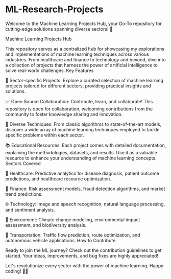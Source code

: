 # ML-Research-Projects
Welcome to the Machine Learning Projects Hub, your Go-To repository for cutting-edge solutions spanning diverse sectors! 🚀


Machine Learning Projects Hub

This repository serves as a centralized hub for showcasing my explorations and implementations of machine learning techniques across various industries. From healthcare and finance to technology and beyond, dive into a collection of projects that harness the power of artificial intelligence to solve real-world challenges.
Key Features

🔬 Sector-specific Projects: Explore a curated selection of machine learning projects tailored for different sectors, providing practical insights and solutions.

📈 Open Source Collaboration: Contribute, learn, and collaborate! This repository is open for collaboration, welcoming contributions from the community to foster knowledge sharing and innovation.

🤖 Diverse Techniques: From classic algorithms to state-of-the-art models, discover a wide array of machine learning techniques employed to tackle specific problems within each sector.

📚 Educational Resources: Each project comes with detailed documentation, explaining the methodologies, datasets, and results. Use it as a valuable resource to enhance your understanding of machine learning concepts.
Sectors Covered

🏥 Healthcare: Predictive analytics for disease diagnosis, patient outcome predictions, and healthcare resource optimization.

💼 Finance: Risk assessment models, fraud detection algorithms, and market trend predictions.

🌐 Technology: Image and speech recognition, natural language processing, and sentiment analysis.

🌱 Environment: Climate change modeling, environmental impact assessment, and biodiversity analysis.

🚗 Transportation: Traffic flow prediction, route optimization, and autonomous vehicle applications.
How to Contribute

Ready to join the ML journey? Check out the contribution guidelines to get started. Your ideas, improvements, and bug fixes are highly appreciated!

Let's revolutionize every sector with the power of machine learning. Happy coding! 🤖✨
